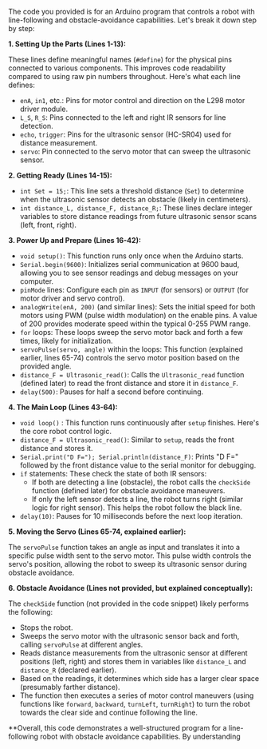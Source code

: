 The code you provided is for an Arduino program that controls a robot with line-following and obstacle-avoidance capabilities. Let's break it down step by step:

**1. Setting Up the Parts (Lines 1-13):**

These lines define meaningful names (`#define`) for the physical pins connected to various components. This improves code readability compared to using raw pin numbers throughout. Here's what each line defines:

* `enA`, `in1`, etc.: Pins for motor control and direction on the L298 motor driver module.
* `L_S`, `R_S`: Pins connected to the left and right IR sensors for line detection.
* `echo`, `trigger`: Pins for the ultrasonic sensor (HC-SR04) used for distance measurement.
* `servo`: Pin connected to the servo motor that can sweep the ultrasonic sensor.

**2. Getting Ready (Lines 14-15):**

* `int Set = 15;`: This line sets a threshold distance (`Set`) to determine when the ultrasonic sensor detects an obstacle (likely in centimeters).
* `int distance_L, distance_F, distance_R;`: These lines declare integer variables to store distance readings from future ultrasonic sensor scans (left, front, right).

**3. Power Up and Prepare (Lines 16-42):**

* `void setup()`: This function runs only once when the Arduino starts.
* `Serial.begin(9600)`: Initializes serial communication at 9600 baud, allowing you to see sensor readings and debug messages on your computer.
* `pinMode` lines: Configure each pin as `INPUT` (for sensors) or `OUTPUT` (for motor driver and servo control).
* `analogWrite(enA, 200)` (and similar lines): Sets the initial speed for both motors using PWM (pulse width modulation) on the enable pins. A value of 200 provides moderate speed within the typical 0-255 PWM range.
* `for` loops: These loops sweep the servo motor back and forth a few times, likely for initialization.
* `servoPulse(servo, angle)` within the loops: This function (explained earlier, lines 65-74) controls the servo motor position based on the provided angle.
* `distance_F = Ultrasonic_read()`: Calls the `Ultrasonic_read` function (defined later) to read the front distance and store it in `distance_F`.
* `delay(500)`: Pauses for half a second before continuing.

**4. The Main Loop (Lines 43-64):**

* `void loop()` : This function runs continuously after `setup` finishes. Here's the core robot control logic.
* `distance_F = Ultrasonic_read()`: Similar to `setup`, reads the front distance and stores it.
* `Serial.print("D F="); Serial.println(distance_F)`: Prints "D F=" followed by the front distance value to the serial monitor for debugging.
* `if` statements: These check the state of both IR sensors:
    * If both are detecting a line (obstacle), the robot calls the `checkSide` function (defined later) for obstacle avoidance maneuvers.
    * If only the left sensor detects a line, the robot turns right (similar logic for right sensor). This helps the robot follow the black line.
* `delay(10)`: Pauses for 10 milliseconds before the next loop iteration.

**5. Moving the Servo (Lines 65-74, explained earlier):**

The `servoPulse` function takes an angle as input and translates it into a specific pulse width sent to the servo motor. This pulse width controls the servo's position, allowing the robot to sweep its ultrasonic sensor during obstacle avoidance.

**6. Obstacle Avoidance (Lines not provided, but explained conceptually):**

The `checkSide` function (not provided in the code snippet) likely performs the following:

* Stops the robot.
* Sweeps the servo motor with the ultrasonic sensor back and forth, calling `servoPulse` at different angles.
* Reads distance measurements from the ultrasonic sensor at different positions (left, right) and stores them in variables like `distance_L` and `distance_R` (declared earlier).
* Based on the readings, it determines which side has a larger clear space (presumably farther distance).
* The function then executes a series of motor control maneuvers (using functions like `forward`, `backward`, `turnLeft`, `turnRight`) to turn the robot towards the clear side and continue following the line.

**Overall, this code demonstrates a well-structured program for a line-following robot with obstacle avoidance capabilities. By understanding